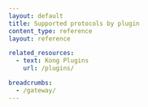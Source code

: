 ```yaml
---
layout: default
title: Supported protocols by plugin
content_type: reference
layout: reference

related_resources:
  - text: Kong Plugins
    url: /plugins/

breadcrumbs:
  - /gateway/
---
```

